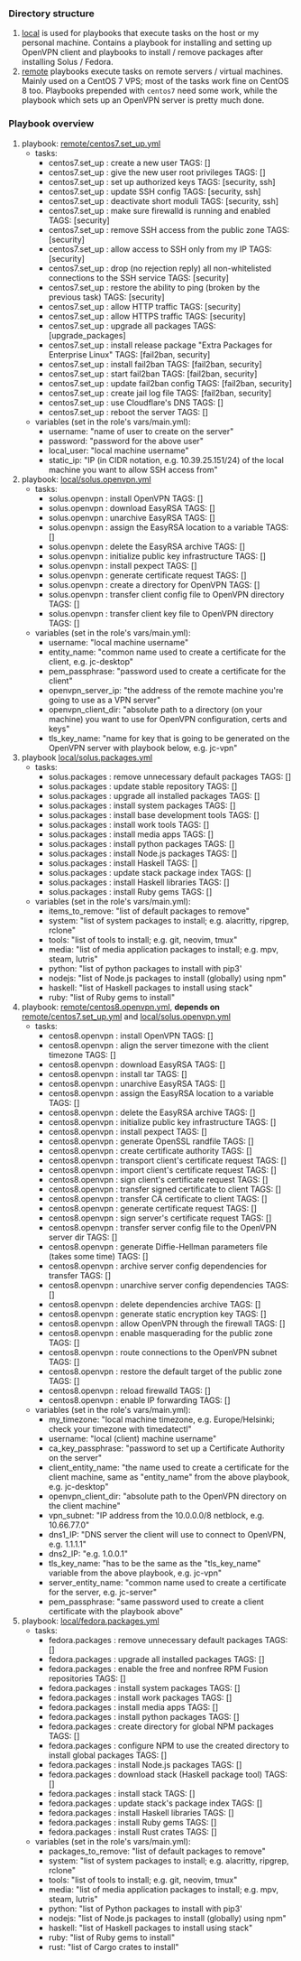 ### Directory structure
1. [local](./local) is used for playbooks that execute tasks on the host or my personal machine. Contains a playbook for installing and setting up OpenVPN client and playbooks to install / remove packages after installing Solus / Fedora.
2. [remote](./remote) playbooks execute tasks on remote servers / virtual machines. Mainly used on a CentOS 7 VPS; most of the tasks work fine on CentOS 8 too. Playbooks prepended with `centos7` need some work, while the playbook which sets up an OpenVPN server is pretty much done.

### Playbook overview
1. playbook: [remote/centos7.set_up.yml](./remote/centos7.set_up.yml)
    - tasks:
        - centos7.set_up : create a new user	TAGS: []
        - centos7.set_up : give the new user root privileges	TAGS: []
        - centos7.set_up : set up authorized keys	TAGS: [security, ssh]
        - centos7.set_up : update SSH config	TAGS: [security, ssh]
        - centos7.set_up : deactivate short moduli	TAGS: [security, ssh]
        - centos7.set_up : make sure firewalld is running and enabled	TAGS: [security]
        - centos7.set_up : remove SSH access from the public zone	TAGS: [security]
        - centos7.set_up : allow access to SSH only from my IP	TAGS: [security]
        - centos7.set_up : drop (no rejection reply) all non-whitelisted connections to the SSH service	TAGS: [security]
        - centos7.set_up : restore the ability to ping (broken by the previous task)	TAGS: [security]
        - centos7.set_up : allow HTTP traffic	TAGS: [security]
        - centos7.set_up : allow HTTPS traffic	TAGS: [security]
        - centos7.set_up : upgrade all packages	TAGS: [upgrade_packages]
        - centos7.set_up : install release package "Extra Packages for Enterprise Linux"	TAGS: [fail2ban, security]
        - centos7.set_up : install fail2ban	TAGS: [fail2ban, security]
        - centos7.set_up : start fail2ban	TAGS: [fail2ban, security]
        - centos7.set_up : update fail2ban config	TAGS: [fail2ban, security]
        - centos7.set_up : create jail log file	TAGS: [fail2ban, security]
        - centos7.set_up : use Cloudflare's DNS	TAGS: []
        - centos7.set_up : reboot the server	TAGS: []
    - variables (set in the role's vars/main.yml):
        - username: "name of user to create on the server"
        - password: "password for the above user"
        - local_user: "local machine username"
        - static_ip: "IP (in CIDR notation, e.g. 10.39.25.151/24) of the local machine you want to allow SSH access from"
2. playbook: [local/solus.openvpn.yml](./local/solus.openvpn.yml)
    - tasks:
        - solus.openvpn : install OpenVPN	TAGS: []
        - solus.openvpn : download EasyRSA	TAGS: []
        - solus.openvpn : unarchive EasyRSA	TAGS: []
        - solus.openvpn : assign the EasyRSA location to a variable	TAGS: []
        - solus.openvpn : delete the EasyRSA archive	TAGS: []
        - solus.openvpn : initialize public key infrastructure	TAGS: []
        - solus.openvpn : install pexpect	TAGS: []
        - solus.openvpn : generate certificate request	TAGS: []
        - solus.openvpn : create a directory for OpenVPN	TAGS: []
        - solus.openvpn : transfer client config file to OpenVPN directory	TAGS: []
        - solus.openvpn : transfer client key file to OpenVPN directory	TAGS: []
    - variables (set in the role's vars/main.yml):
        - username: "local machine username"
        - entity_name: "common name used to create a certificate for the client, e.g. jc-desktop"
        - pem_passphrase: "password used to create a certificate for the client"
        - openvpn_server_ip: "the address of the remote machine you're going to use as a VPN server"
        - openvpn_client_dir: "absolute path to a directory (on your machine) you want to use for OpenVPN configuration, certs and keys"
        - tls_key_name: "name for key that is going to be generated on the OpenVPN server with playbook below, e.g. jc-vpn"
3. playbook [local/solus.packages.yml](./local/solus.packages.yml)
    - tasks:
        - solus.packages : remove unnecessary default packages	TAGS: []
        - solus.packages : update stable repository	TAGS: []
        - solus.packages : upgrade all installed packages	TAGS: []
        - solus.packages : install system packages	TAGS: []
        - solus.packages : install base development tools	TAGS: []
        - solus.packages : install work tools	TAGS: []
        - solus.packages : install media apps	TAGS: []
        - solus.packages : install python packages	TAGS: []
        - solus.packages : install Node.js packages	TAGS: []
        - solus.packages : install Haskell	TAGS: []
        - solus.packages : update stack package index	TAGS: []
        - solus.packages : install Haskell libraries	TAGS: []
        - solus.packages : install Ruby gems	TAGS: []
    - variables (set in the role's vars/main.yml):
        - items_to_remove: "list of default packages to remove"
        - system: "list of system packages to install; e.g. alacritty,
          ripgrep, rclone"
        - tools: "list of tools to install; e.g. git,
          neovim, tmux"
        - media: "list of media application packages to install; e.g.
          mpv, steam, lutris"
        - python: "list of python packages to install with pip3'
        - nodejs: "list of Node.js packages to install (globally) using
          npm"
        - haskell: "list of Haskell packages to install using stack"
        - ruby: "list of Ruby gems to install"
4. playbook: [remote/centos8.openvpn.yml](./remote/centos8.openvpn.yml), **depends on** [remote/centos7.set_up.yml](./remote/centos7.set_up.yml) and [local/solus.openvpn.yml](./local/solus.openvpn.yml)
    - tasks:
        - centos8.openvpn : install OpenVPN	TAGS: []
        - centos8.openvpn : align the server timezone with the client timezone	TAGS: []
        - centos8.openvpn : download EasyRSA	TAGS: []
        - centos8.openvpn : install tar	TAGS: []
        - centos8.openvpn : unarchive EasyRSA	TAGS: []
        - centos8.openvpn : assign the EasyRSA location to a variable	TAGS: []
        - centos8.openvpn : delete the EasyRSA archive	TAGS: []
        - centos8.openvpn : initialize public key infrastructure	TAGS: []
        - centos8.openvpn : install pexpect	TAGS: []
        - centos8.openvpn : generate OpenSSL randfile	TAGS: []
        - centos8.openvpn : create certificate authority	TAGS: []
        - centos8.openvpn : transport client's certificate request	TAGS: []
        - centos8.openvpn : import client's certificate request	TAGS: []
        - centos8.openvpn : sign client's certificate request	TAGS: []
        - centos8.openvpn : transfer signed certificate to client	TAGS: []
        - centos8.openvpn : transfer CA certificate to client	TAGS: []
        - centos8.openvpn : generate certificate request	TAGS: []
        - centos8.openvpn : sign server's certificate request	TAGS: []
        - centos8.openvpn : transfer server config file to the OpenVPN server dir	TAGS: []
        - centos8.openvpn : generate Diffie-Hellman parameters file (takes some time)	TAGS: []
        - centos8.openvpn : archive server config dependencies for transfer	TAGS: []
        - centos8.openvpn : unarchive server config dependencies	TAGS: []
        - centos8.openvpn : delete dependencies archive	TAGS: []
        - centos8.openvpn : generate static encryption key	TAGS: []
        - centos8.openvpn : allow OpenVPN through the firewall	TAGS: []
        - centos8.openvpn : enable masquerading for the public zone	TAGS: []
        - centos8.openvpn : route connections to the OpenVPN subnet	TAGS: []
        - centos8.openvpn : restore the default target of the public zone	TAGS: []
        - centos8.openvpn : reload firewalld	TAGS: []
        - centos8.openvpn : enable IP forwarding	TAGS: []
    - variables (set in the role's vars/main.yml):
        - my_timezone: "local machine timezone, e.g. Europe/Helsinki; check your timezone with timedatectl"
        - username: "local (client) machine username"
        - ca_key_passphrase: "password to set up a Certificate Authority on the server"
        - client_entity_name: "the name used to create a certificate for the client machine, same as "entity_name" from the above playbook, e.g. jc-desktop"
        - openvpn_client_dir: "absolute path to the OpenVPN directory on the client machine"
        - vpn_subnet: "IP address from the 10.0.0.0/8 netblock, e.g. 10.66.77.0"
        - dns1_IP: "DNS server the client will use to connect to OpenVPN, e.g. 1.1.1.1"
        - dns2_IP: "e.g. 1.0.0.1"
        - tls_key_name: "has to be the same as the "tls_key_name" variable  from the above playbook, e.g. jc-vpn"
        - server_entity_name: "common name used to create a certificate for the server, e.g. jc-server"
        - pem_passphrase: "same password used to create a client certificate with the playbook above"
5. playbook: [local/fedora.packages.yml](./local/fedora.packages.yml)
    - tasks:
        - fedora.packages : remove unnecessary default packages	TAGS: []
        - fedora.packages : upgrade all installed packages	TAGS: []
        - fedora.packages : enable the free and nonfree RPM Fusion repositories	TAGS: []
        - fedora.packages : install system packages	TAGS: []
        - fedora.packages : install work packages	TAGS: []
        - fedora.packages : install media apps	TAGS: []
        - fedora.packages : install python packages	TAGS: []
        - fedora.packages : create directory for global NPM packages	TAGS: []
        - fedora.packages : configure NPM to use the created directory to install global packages	TAGS: []
        - fedora.packages : install Node.js packages	TAGS: []
        - fedora.packages : download stack (Haskell package tool)	TAGS: []
        - fedora.packages : install stack	TAGS: []
        - fedora.packages : update stack's package index	TAGS: []
        - fedora.packages : install Haskell libraries	TAGS: []
        - fedora.packages : install Ruby gems	TAGS: []
        - fedora.packages : install Rust crates	TAGS: []
    - variables (set in the role's vars/main.yml):
        - packages_to_remove: "list of default packages to remove"
        - system: "list of system packages to install; e.g. alacritty,
          ripgrep, rclone"
        - tools: "list of tools to install; e.g. git,
          neovim, tmux"
        - media: "list of media application packages to install; e.g.
          mpv, steam, lutris"
        - python: "list of Python packages to install with pip3'
        - nodejs: "list of Node.js packages to install (globally) using
          npm"
        - haskell: "list of Haskell packages to install using stack"
        - ruby: "list of Ruby gems to install"
        - rust: "list of Cargo crates to install"
